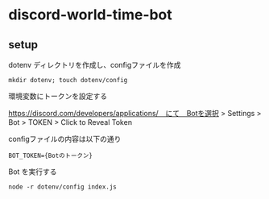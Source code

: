 # discord-world-time-bot

## setup

dotenv ディレクトリを作成し、configファイルを作成

```
mkdir dotenv; touch dotenv/config
```

環境変数にトークンを設定する

https://discord.com/developers/applications/　にて　Botを選択 > Settings > Bot > TOKEN > Click to Reveal Token

configファイルの内容は以下の通り

```
BOT_TOKEN={Botのトークン}
```

Bot を実行する

```
node -r dotenv/config index.js
```